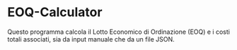 # EOQ-Calculator
Questo programma calcola il Lotto Economico di Ordinazione (EOQ) e i costi totali associati, sia da input manuale che da un file JSON.
